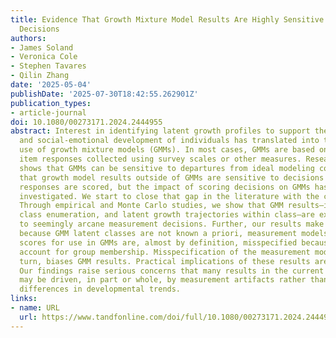 ```yaml
---
title: Evidence That Growth Mixture Model Results Are Highly Sensitive to Scoring
  Decisions
authors:
- James Soland
- Veronica Cole
- Stephen Tavares
- Qilin Zhang
date: '2025-05-04'
publishDate: '2025-07-30T18:42:55.262901Z'
publication_types:
- article-journal
doi: 10.1080/00273171.2024.2444955
abstract: Interest in identifying latent growth profiles to support the psychological
  and social-emotional development of individuals has translated into the widespread
  use of growth mixture models (GMMs). In most cases, GMMs are based on scores from
  item responses collected using survey scales or other measures. Research already
  shows that GMMs can be sensitive to departures from ideal modeling conditions and
  that growth model results outside of GMMs are sensitive to decisions about how item
  responses are scored, but the impact of scoring decisions on GMMs has never been
  investigated. We start to close that gap in the literature with the current study.
  Through empirical and Monte Carlo studies, we show that GMM results—including convergence,
  class enumeration, and latent growth trajectories within class—are extremely sensitive
  to seemingly arcane measurement decisions. Further, our results make clear that,
  because GMM latent classes are not known a priori, measurement models used to produce
  scores for use in GMMs are, almost by definition, misspecified because they cannot
  account for group membership. Misspecification of the measurement model then, in
  turn, biases GMM results. Practical implications of these results are discussed.
  Our findings raise serious concerns that many results in the current GMM literature
  may be driven, in part or whole, by measurement artifacts rather than substantive
  differences in developmental trends.
links:
- name: URL
  url: https://www.tandfonline.com/doi/full/10.1080/00273171.2024.2444955
---
```

